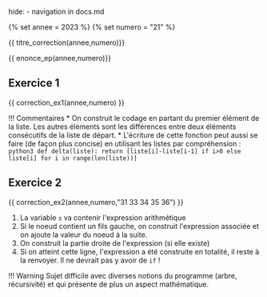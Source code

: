 hide: - navigation  in docs.md

{% set annee = 2023 %}
{% set numero = "21" %}

{{ titre_correction(annee,numero)}} 

{{ enonce_ep(annee,numero)}}


## Exercice 1

{{ correction_ex1(annee,numero) }}

!!! Commentaires
    * On construit le codage en partant du premier élément de la liste. Les autres éléments sont les différences entre deux éléments consécutifs de la liste de départ.
    * L'écriture de cette fonction peut aussi se faire (de façon plus concise) en utilisant les listes par compréhension :
    ```python3
        def delta(liste):
            return [liste[i]-liste[i-1] if i>0 else liste[i] for i in range(len(liste))]
    ```

## Exercice 2

{{ correction_ex2(annee,numero,"31 33 34 35 36") }}

1. La variable `s` va contenir l'expression arithmétique
2. Si le noeud contient un fils gauche, on construit l'expression associée et on ajoute la valeur du noeud à la suite.
3. On construit la partie droite de l'expression (si elle existe)
4. Si on atteint cette ligne, l'expression a été construite en totalité, il reste à la renvoyer. Il ne devrait pas y avoir de `if` ! 

!!! Warning
        Sujet  difficile avec diverses notions du programme (arbre, récursivité) et qui présente de plus un aspect mathématique. 